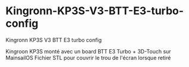 # Kingronn-KP3S-V3-BTT-E3-turbo-config
Kingronn KP3S V3 BTT E3 turbo config

Kingroon KP3S monté avec un board BTT E3 Turbo + 3D-Touch sur MainsailOS
Fichier STL pour couvrir le trou de l'écran lorsque retiré
